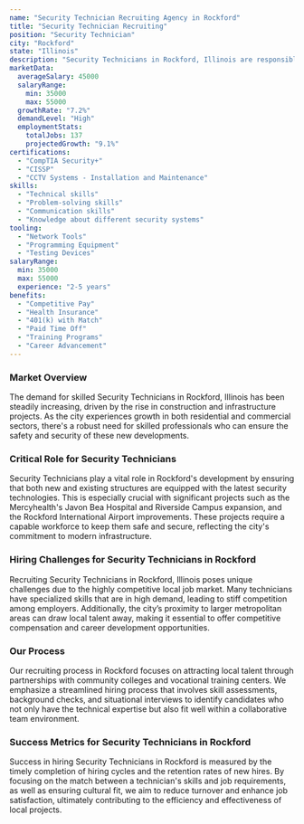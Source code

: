 ```yaml
---
name: "Security Technician Recruiting Agency in Rockford"
title: "Security Technician Recruiting"
position: "Security Technician"
city: "Rockford"
state: "Illinois"
description: "Security Technicians in Rockford, Illinois are responsible for installing and maintaining various types of security systems."
marketData:
  averageSalary: 45000
  salaryRange:
    min: 35000
    max: 55000
  growthRate: "7.2%"
  demandLevel: "High"
  employmentStats:
    totalJobs: 137
    projectedGrowth: "9.1%"
certifications:
  - "CompTIA Security+"
  - "CISSP"
  - "CCTV Systems - Installation and Maintenance"
skills:
  - "Technical skills"
  - "Problem-solving skills"
  - "Communication skills"
  - "Knowledge about different security systems"
tooling:
  - "Network Tools"
  - "Programming Equipment"
  - "Testing Devices"
salaryRange:
  min: 35000
  max: 55000
  experience: "2-5 years"
benefits:
  - "Competitive Pay"
  - "Health Insurance"
  - "401(k) with Match"
  - "Paid Time Off"
  - "Training Programs"
  - "Career Advancement"
---
```


### Market Overview
The demand for skilled Security Technicians in Rockford, Illinois has been steadily increasing, driven by the rise in construction and infrastructure projects. As the city experiences growth in both residential and commercial sectors, there's a robust need for skilled professionals who can ensure the safety and security of these new developments.

### Critical Role for Security Technicians
Security Technicians play a vital role in Rockford's development by ensuring that both new and existing structures are equipped with the latest security technologies. This is especially crucial with significant projects such as the Mercyhealth's Javon Bea Hospital and Riverside Campus expansion, and the Rockford International Airport improvements. These projects require a capable workforce to keep them safe and secure, reflecting the city's commitment to modern infrastructure.

### Hiring Challenges for Security Technicians in Rockford
Recruiting Security Technicians in Rockford, Illinois poses unique challenges due to the highly competitive local job market. Many technicians have specialized skills that are in high demand, leading to stiff competition among employers. Additionally, the city’s proximity to larger metropolitan areas can draw local talent away, making it essential to offer competitive compensation and career development opportunities.

### Our Process
Our recruiting process in Rockford focuses on attracting local talent through partnerships with community colleges and vocational training centers. We emphasize a streamlined hiring process that involves skill assessments, background checks, and situational interviews to identify candidates who not only have the technical expertise but also fit well within a collaborative team environment.

### Success Metrics for Security Technicians in Rockford
Success in hiring Security Technicians in Rockford is measured by the timely completion of hiring cycles and the retention rates of new hires. By focusing on the match between a technician's skills and job requirements, as well as ensuring cultural fit, we aim to reduce turnover and enhance job satisfaction, ultimately contributing to the efficiency and effectiveness of local projects.
